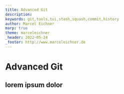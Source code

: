 ```yaml
---
title: Advanced Git
description: 
keywords: git,tools,tui,stash,squash,commit,history
author: Marcel Eichner
marp: true
theme: marceleichner
_header: 2022-05-24
_footer: http://www.marceleichner.de
---
```


<!-- 
- stash
	- git log tree
	- squash merge
	- rewrite history
	- squash
	- git add -p 
	- tuis (lazygit, gitui, tig)

https://www.git-tower.com/blog/working-with-feature-branches/
	- >

<!-- _class: lead -->
# Advanced Git

## lorem ipsum dolor
